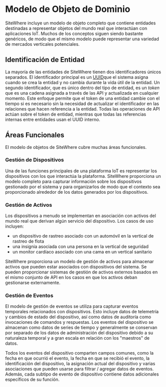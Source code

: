 # Modelo de Objeto de Dominio

<Seo/>

SiteWhere incluye un modelo de objeto completo que contiene
entidades destinadas a representar objetos del mundo real que interactúan 
con aplicaciones IoT.
Muchos de los conceptos siguen siendo bastante genéricos, de modo 
que el mismo modelo puede representar una variedad de mercados verticales potenciales.

## Identificación de Entidad

La mayoría de las entidades de SiteWhere tienen dos identificadores únicos 
separados. El identificador principal es un [UUID](https://en.wikipedia.org/wiki/Universally_unique_identifier) ​​
que el sistema asigna cuando se crea la entidad y no cambia durante la vida útil 
de la entidad. Un segundo identificador, que es único dentro del tipo de entidad,
es un _token_ que es una cadena asignada a través de las API y actualizada
en cualquier momento. Este enfoque permite que el token de una entidad cambie con 
el tiempo si es necesario sin la necesidad de actualizar el identificador en las 
relaciones que hacen referencia a la entidad. Todas las operaciones de API actúan
sobre el token de entidad, mientras que todas las referencias internas entre entidades usan el UUID interno.

## Áreas Funcionales

El modelo de objetos de SiteWhere cubre muchas áreas funcionales.

### Gestión de Dispositivos

Una de las funciones principales de una plataforma IoT es representar
los dispositivos con los que interactúa la plataforma. SiteWhere proporciona
un modelo completo para capturar información sobre los dispositivos
gestionado por el sistema y para organizarlos de modo que el contexto sea
proporcionado alrededor de los datos generados por los dispositivos.

### Gestión de Activos

Los dispositivos a menudo se implementan en asociación con activos del mundo 
real que derivan algún servicio del dispositivo. Los casos de uso incluyen:

- un dispositivo de rastreo asociado con un automóvil en la vertical de rastreo de flota
- una insignia asociada con una persona en la vertical de seguridad
- un monitor cardíaco asociado con una cama en un vertical sanitario

SiteWhere proporciona un modelo de gestión de activos para almacenar activos 
que pueden estar asociados con dispositivos del sistema. Se pueden proporcionar 
sistemas de gestión de activos externos basados ​​en el mismo conjunto de API en los 
casos en que los activos deban gestionarse externamente.

### Gestión de Eventos

El modelo de gestión de eventos se utiliza para capturar eventos temporales relacionados 
con dispositivos. Esto incluye datos de telemetría y cambios de estado del dispositivo, 
así como datos de auditoría como invocaciones de comandos y respuestas. Los eventos del 
dispositivo se almacenan como datos de series de tiempo y generalmente se conservan por 
separado de los datos de administración del dispositivo debido a su naturaleza temporal 
y a gran escala en relación con los "maestros" de datos.

Todos los eventos del dispositivo comparten campos comunes, como la fecha en que ocurrió 
el evento, la fecha en que se recibió el evento, la identificación del dispositivo, la 
asignación actual del dispositivo y varias asociaciones que pueden usarse para 
filtrar / agregar datos de eventos. Además, cada subtipo de evento de dispositivo contiene 
datos adicionales específicos de su función.

